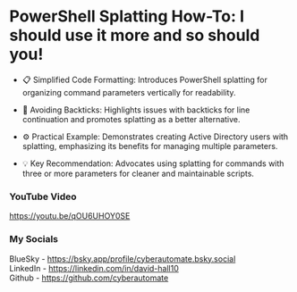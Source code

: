 # PowerShell Splatting How-To: I should use it more and so should you!

- 📋 Simplified Code Formatting: Introduces PowerShell splatting for organizing command parameters vertically for readability.

- 🔧 Avoiding Backticks: Highlights issues with backticks for line continuation and promotes splatting as a better alternative.

- ⚙️ Practical Example: Demonstrates creating Active Directory users with splatting, emphasizing its benefits for managing multiple parameters.

- 💡 Key Recommendation: Advocates using splatting for commands with three or more parameters for cleaner and maintainable scripts.

### YouTube Video ###
https://youtu.be/qOU6UHOY0SE

### My Socials ###
BlueSky - https://bsky.app/profile/cyberautomate.bsky.social<br/>
LinkedIn - https://linkedin.com/in/david-hall10 <br/>
Github - https://github.com/cyberautomate